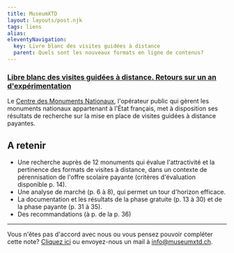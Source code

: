 ```yaml
---
title: MuseumXTD
layout: layouts/post.njk
tags: liens
alias: 
eleventyNavigation:
  key: Livre blanc des visites guidées à distance
  parent: Quels sont les nouveaux formats en ligne de contenus?
---
```

### [Libre blanc des visites guidées à distance. Retours sur un an d'expérimentation](https://www.monuments-nationaux.fr/Mediatheque/Mediatheque-commune/livre-blanc-visites-guidees-a-distance#book/)

Le [Centre des Monuments Nationaux](https://www.monuments-nationaux.fr), l'opérateur public qui gèrent les monuments nationaux appartenant à l'État français, met à disposition ses résultats de recherche sur la mise en place de visites guidées à distance payantes. 

## A retenir
- Une recherche auprès de 12 monuments qui évalue l'attractivité et la pertinence des formats de visites à distance, dans un contexte de pérennisation de l'offre scolaire payante (critères d'évaluation disponible p. 14).  
- Une analyse de marché (p. 6 à 8), qui permet un tour d'horizon efficace. 
- La documentation et les résultats de la phase gratuite (p. 13 à 30) et de la phase payante (p. 31 à 35).
- Des recommandations (à p. de la p. 36)

--- 
Vous n'êtes pas d'accord avec nous ou vous pensez pouvoir compléter cette note? [Cliquez ici](https://6e13e580.sibforms.com/serve/MUIEAJex9Gqy_GXlFogQqcGyYVXOZFFX8aHrYfffBiqjakg6wRCQTSUlxrpSXVkD6QEDI5CcmfGJhrDrkka2x7JvV-3YTESgygGo3Kq7DH-XD64whZr_JzkZgiL5lqiCeG3yKwBPjHJ6fyObFfcWQmqXpGkXQ3Ah4sgQV2mUjiMQ2hUe8pnjyP1gOywBca-q4MvmvdSwfxEFpgHr) ou envoyez-nous un mail à [info@museumxtd.ch](mailto:info@museumxtd.ch).